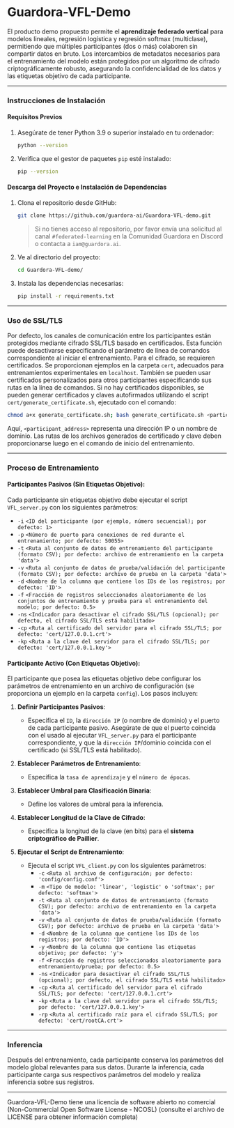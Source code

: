 # **Guardora-VFL-Demo**

El producto demo propuesto permite el **aprendizaje federado vertical** para modelos lineales, regresión logística y regresión softmax (multiclase), permitiendo que múltiples participantes (dos o más) colaboren sin compartir datos en bruto. Los intercambios de metadatos necesarios para el entrenamiento del modelo están protegidos por un algoritmo de cifrado criptográficamente robusto, asegurando la confidencialidad de los datos y las etiquetas objetivo de cada participante.

---

### **Instrucciones de Instalación**

#### **Requisitos Previos**
1. Asegúrate de tener Python 3.9 o superior instalado en tu ordenador:
   ```bash
   python --version
   ```

2. Verifica que el gestor de paquetes `pip` esté instalado:
   ```bash
   pip --version
   ```

#### **Descarga del Proyecto e Instalación de Dependencias**
1. Clona el repositorio desde GitHub:
   ```bash
   git clone https://github.com/guardora-ai/Guardora-VFL-demo.git
   ```
   > Si no tienes acceso al repositorio, por favor envía una solicitud al canal `#federated-learning` en la Comunidad Guardora en Discord o contacta a `iam@guardora.ai`.

2. Ve al directorio del proyecto:
   ```bash
   cd Guardora-VFL-demo/
   ```

3. Instala las dependencias necesarias:
   ```bash
   pip install -r requirements.txt
   ```

---

### **Uso de SSL/TLS**
Por defecto, los canales de comunicación entre los participantes están protegidos mediante cifrado SSL/TLS basado en certificados. Esta función puede desactivarse especificando el parámetro de línea de comandos correspondiente al iniciar el entrenamiento. Para el cifrado, se requieren certificados. Se proporcionan ejemplos en la carpeta `cert`, adecuados para entrenamientos experimentales en `localhost`. También se pueden usar certificados personalizados para otros participantes especificando sus rutas en la línea de comandos. Si no hay certificados disponibles, se pueden generar certificados y claves autofirmados utilizando el script `cert/generate_certificate.sh`, ejecutado con el comando:

```bash
chmod a+x generate_certificate.sh; bash generate_certificate.sh <participant_address>
```

Aquí, `<participant_address>` representa una dirección IP o un nombre de dominio. Las rutas de los archivos generados de certificado y clave deben proporcionarse luego en el comando de inicio del entrenamiento.

---

### **Proceso de Entrenamiento**

#### **Participantes Pasivos (Sin Etiquetas Objetivo)**:
Cada participante sin etiquetas objetivo debe ejecutar el script `VFL_server.py` con los siguientes parámetros:

- `-i` `<ID del participante (por ejemplo, número secuencial); por defecto: 1>`
- `-p` `<Número de puerto para conexiones de red durante el entrenamiento; por defecto: 50055>`
- `-t` `<Ruta al conjunto de datos de entrenamiento del participante (formato CSV); por defecto: archivo de entrenamiento en la carpeta 'data'>`
- `-v` `<Ruta al conjunto de datos de prueba/validación del participante (formato CSV); por defecto: archivo de prueba en la carpeta 'data'>`
- `-d` `<Nombre de la columna que contiene los IDs de los registros; por defecto: 'ID'>`
- `-f` `<Fracción de registros seleccionados aleatoriamente de los conjuntos de entrenamiento y prueba para el entrenamiento del modelo; por defecto: 0.5>`
- `-ns` `<Indicador para desactivar el cifrado SSL/TLS (opcional); por defecto, el cifrado SSL/TLS está habilitado>`
- `-cp` `<Ruta al certificado del servidor para el cifrado SSL/TLS; por defecto: 'cert/127.0.0.1.crt'>`
- `-kp` `<Ruta a la clave del servidor para el cifrado SSL/TLS; por defecto: 'cert/127.0.0.1.key'>`

#### **Participante Activo (Con Etiquetas Objetivo)**:
El participante que posea las etiquetas objetivo debe configurar los parámetros de entrenamiento en un archivo de configuración (se proporciona un ejemplo en la carpeta `config`). Los pasos incluyen:

1. **Definir Participantes Pasivos**:
   - Especifica el `ID`, la `dirección IP` (o nombre de dominio) y el puerto de cada participante pasivo. Asegúrate de que el puerto coincida con el usado al ejecutar `VFL_server.py` para el participante correspondiente, y que la `dirección IP`/dominio coincida con el certificado (si SSL/TLS está habilitado).

2. **Establecer Parámetros de Entrenamiento**:
   - Especifica la `tasa de aprendizaje` y el `número de épocas`.

3. **Establecer Umbral para Clasificación Binaria**:
   - Define los valores de umbral para la inferencia.

4. **Establecer Longitud de la Clave de Cifrado**:
   - Especifica la longitud de la clave (en bits) para el **sistema criptográfico de Paillier**.

5. **Ejecutar el Script de Entrenamiento**:
   - Ejecuta el script `VFL_client.py` con los siguientes parámetros:
     - `-c` `<Ruta al archivo de configuración; por defecto: 'config/config.conf'>`
     - `-m` `<Tipo de modelo: 'linear', 'logistic' o 'softmax'; por defecto: 'softmax'>`
     - `-t` `<Ruta al conjunto de datos de entrenamiento (formato CSV); por defecto: archivo de entrenamiento en la carpeta 'data'>`
     - `-v` `<Ruta al conjunto de datos de prueba/validación (formato CSV); por defecto: archivo de prueba en la carpeta 'data'>`
     - `-d` `<Nombre de la columna que contiene los IDs de los registros; por defecto: 'ID'>`
     - `-y` `<Nombre de la columna que contiene las etiquetas objetivo; por defecto: 'y'>`
     - `-f` `<Fracción de registros seleccionados aleatoriamente para entrenamiento/prueba; por defecto: 0.5>`
     - `-ns` `<Indicador para desactivar el cifrado SSL/TLS (opcional); por defecto, el cifrado SSL/TLS está habilitado>`
     - `-cp` `<Ruta al certificado del servidor para el cifrado SSL/TLS; por defecto: 'cert/127.0.0.1.crt'>`
     - `-kp` `<Ruta a la clave del servidor para el cifrado SSL/TLS; por defecto: 'cert/127.0.0.1.key'>`
     - `-rp` `<Ruta al certificado raíz para el cifrado SSL/TLS; por defecto: 'cert/rootCA.crt'>`

---

### **Inferencia**
Después del entrenamiento, cada participante conserva los parámetros del modelo global relevantes para sus datos. Durante la inferencia, cada participante carga sus respectivos parámetros del modelo y realiza inferencia sobre sus registros.

---

Guardora-VFL-Demo tiene una licencia de software abierto no comercial (Non-Commercial Open Software License - NCOSL) (consulte el archivo de LICENSE para obtener información completa)
